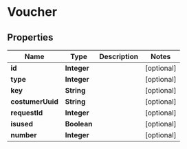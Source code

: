 
# Voucher

## Properties
Name | Type | Description | Notes
------------ | ------------- | ------------- | -------------
**id** | **Integer** |  |  [optional]
**type** | **Integer** |  |  [optional]
**key** | **String** |  |  [optional]
**costumerUuid** | **String** |  |  [optional]
**requestId** | **Integer** |  |  [optional]
**isused** | **Boolean** |  |  [optional]
**number** | **Integer** |  |  [optional]



